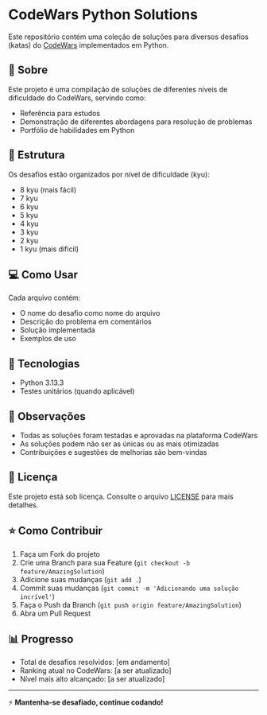 # CodeWars Python Solutions

Este repositório contém uma coleção de soluções para diversos desafios (katas) do [CodeWars](https://www.codewars.com) implementados em Python.

## 📝 Sobre

Este projeto é uma compilação de soluções de diferentes níveis de dificuldade do CodeWars, servindo como:
- Referência para estudos
- Demonstração de diferentes abordagens para resolução de problemas
- Portfólio de habilidades em Python

## 🎯 Estrutura

Os desafios estão organizados por nível de dificuldade (kyu):
- 8 kyu (mais fácil)
- 7 kyu
- 6 kyu
- 5 kyu
- 4 kyu
- 3 kyu
- 2 kyu
- 1 kyu (mais difícil)

## 💻 Como Usar

Cada arquivo contém:
- O nome do desafio como nome do arquivo
- Descrição do problema em comentários
- Solução implementada
- Exemplos de uso

## 🚀 Tecnologias

- Python 3.13.3
- Testes unitários (quando aplicável)

## 📌 Observações

- Todas as soluções foram testadas e aprovadas na plataforma CodeWars
- As soluções podem não ser as únicas ou as mais otimizadas
- Contribuições e sugestões de melhorias são bem-vindas

## 📜 Licença

Este projeto está sob licença. Consulte o arquivo [LICENSE](LICENSE) para mais detalhes.

## ⭐ Como Contribuir

1. Faça um Fork do projeto
2. Crie uma Branch para sua Feature (`git checkout -b feature/AmazingSolution`)
3. Adicione suas mudanças (`git add .`)
4. Commit suas mudanças (`git commit -m 'Adicionando uma solução incrível'`)
5. Faça o Push da Branch (`git push origin feature/AmazingSolution`)
6. Abra um Pull Request

## 📊 Progresso

- Total de desafios resolvidos: [em andamento]
- Ranking atual no CodeWars: [a ser atualizado]
- Nível mais alto alcançado: [a ser atualizado]

---
⚡ **Mantenha-se desafiado, continue codando!**